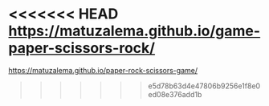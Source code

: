 <<<<<<< HEAD
 https://matuzalema.github.io/game-paper-scissors-rock/
=======
https://matuzalema.github.io/paper-rock-scissors-game/
>>>>>>> e5d78b63d4e47806b9256e1f8e0ed08e376add1b

